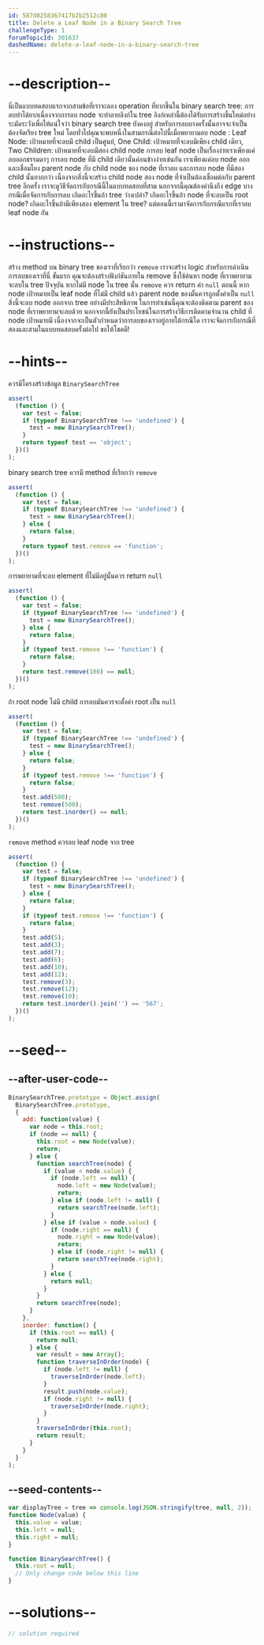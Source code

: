 ```yaml
---
id: 587d8258367417b2b2512c80
title: Delete a Leaf Node in a Binary Search Tree
challengeType: 1
forumTopicId: 301637
dashedName: delete-a-leaf-node-in-a-binary-search-tree
---
```


# --description--

นี่เป็นแบบทดสอบแรกจากสามข้อที่เราจะลอง operation ที่ยากขึ้นใน binary search tree: การลบทำได้ยากเนื่องจากการลบ node จะทำลายลิงก์ใน tree ลิงก์เหล่านี้ต้องได้รับการสร้างขึ้นใหม่อย่างระมัดระวังเพื่อให้แน่ใจว่า binary search tree ยังคงอยู่ สำหรับการลบบางครั้งนั้นอาจจะจำเป็นต้องจัดเรียง tree ใหม่ โดยทั่วไปคุณจะพบหนึ่งในสามกรณีต่อไปนี้เมื่อพยายามลบ node : Leaf Node: เป้าหมายที่จะลบมี child เป็นศูนย์, One Child: เป้าหมายที่จะลบมีเพียง child เดียว, Two Children: เป้าหมายที่จะลบมีสอง child node  การลบ  leaf node เป็นเรื่องง่ายเราเพียงแค่ลบออกธรรมดาๆ การลบ node ที่มี child เดียวนั้นค่อนข้างง่ายเช่นกัน เราเพียงแค่ลบ node ออกและเชื่อมโยง parent node กับ child node ของ node ที่เราลบ และการลบ node ที่มีสอง child นั้นยากกว่า เนื่องจากสิ่งนี้จะสร้าง child node สอง node ที่จำเป็นต้องเชื่อมต่อกับ parent tree อีกครั้ง เราจะดูวิธีจัดการกับกรณีนี้ในแบบทดสอบที่สาม นอกจากนี้คุณต้องคำนึงถึง edge บางกรณีเมื่อจัดการกับการลบ เกิดอะไรขึ้นถ้า tree ว่างเปล่า? เกิดอะไรขึ้นถ้า node ที่จะลบเป็น root node? เกิดอะไรขึ้นถ้ามีเพียงสอง element ใน tree? แต่ตอนนี้เรามาจัดการกับกรณีแรกที่เราลบ leaf node กัน

# --instructions--

สร้าง method บน binary tree ของเราที่เรียกว่า `remove` เราจะสร้าง logic สำหรับการดำเนินการลบของเราที่นี่ ขั้นแรก คุณจะต้องสร้างฟังก์ชันภายใน remove ซึ่งใช้ค้นหา node ที่เราพยายามจะลบใน tree ปัจจุบัน หากไม่มี node ใน tree นั้น `remove` ควร return ค่า `null` ตอนนี้ หาก node เป้าหมายเป็น leaf node ที่ไม่มี child แล้ว parent node ของมั้นควรถูกตั้งค่าเป็น `null` สิ่งนี้จะลบ node ออกจาก tree อย่างมีประสิทธิภาพ ในการทำเช่นนี้คุณจะต้องติดตาม parent ของ node ที่เราพยายามจะลบด้วย นอกจากนี้ยังเป็นประโยชน์ในการสร้างวิธีการติดตามจำนวน child ที่ node เป้าหมายมี เนื่องจากจะเป็นตัวกำหนดว่าการลบของเราอยู่ภายใต้กรณีใด เราจะจัดการกับกรณีที่สองและสามในแบบทดสอบครั้งต่อไป ขอให้โชคดี!

# --hints--

ควรมีโครงสร้างข้อมูล `BinarySearchTree`

```js
assert(
  (function () {
    var test = false;
    if (typeof BinarySearchTree !== 'undefined') {
      test = new BinarySearchTree();
    }
    return typeof test == 'object';
  })()
);
```

binary search tree ควรมี method ที่เรียกว่า `remove`

```js
assert(
  (function () {
    var test = false;
    if (typeof BinarySearchTree !== 'undefined') {
      test = new BinarySearchTree();
    } else {
      return false;
    }
    return typeof test.remove == 'function';
  })()
);
```

การพยายามที่จะลบ element ที่ไม่มีอยู่นั้นควร return `null`

```js
assert(
  (function () {
    var test = false;
    if (typeof BinarySearchTree !== 'undefined') {
      test = new BinarySearchTree();
    } else {
      return false;
    }
    if (typeof test.remove !== 'function') {
      return false;
    }
    return test.remove(100) == null;
  })()
);
```

ถ้า root node ไม่มี child การลบมันควรจะตั้งค่า root เป็น `null`

```js
assert(
  (function () {
    var test = false;
    if (typeof BinarySearchTree !== 'undefined') {
      test = new BinarySearchTree();
    } else {
      return false;
    }
    if (typeof test.remove !== 'function') {
      return false;
    }
    test.add(500);
    test.remove(500);
    return test.inorder() == null;
  })()
);
```

`remove` method ควรลบ leaf node จาก tree

```js
assert(
  (function () {
    var test = false;
    if (typeof BinarySearchTree !== 'undefined') {
      test = new BinarySearchTree();
    } else {
      return false;
    }
    if (typeof test.remove !== 'function') {
      return false;
    }
    test.add(5);
    test.add(3);
    test.add(7);
    test.add(6);
    test.add(10);
    test.add(12);
    test.remove(3);
    test.remove(12);
    test.remove(10);
    return test.inorder().join('') == '567';
  })()
);
```

# --seed--

## --after-user-code--

```js
BinarySearchTree.prototype = Object.assign(
  BinarySearchTree.prototype,
  {
    add: function(value) {
      var node = this.root;
      if (node == null) {
        this.root = new Node(value);
        return;
      } else {
        function searchTree(node) {
          if (value < node.value) {
            if (node.left == null) {
              node.left = new Node(value);
              return;
            } else if (node.left != null) {
              return searchTree(node.left);
            }
          } else if (value > node.value) {
            if (node.right == null) {
              node.right = new Node(value);
              return;
            } else if (node.right != null) {
              return searchTree(node.right);
            }
          } else {
            return null;
          }
        }
        return searchTree(node);
      }
    },
    inorder: function() {
      if (this.root == null) {
        return null;
      } else {
        var result = new Array();
        function traverseInOrder(node) {
          if (node.left != null) {
            traverseInOrder(node.left);
          }
          result.push(node.value);
          if (node.right != null) {
            traverseInOrder(node.right);
          }
        }
        traverseInOrder(this.root);
        return result;
      }
    }
  }
);
```

## --seed-contents--

```js
var displayTree = tree => console.log(JSON.stringify(tree, null, 2));
function Node(value) {
  this.value = value;
  this.left = null;
  this.right = null;
}

function BinarySearchTree() {
  this.root = null;
  // Only change code below this line
}
```

# --solutions--

```js
// solution required
```
